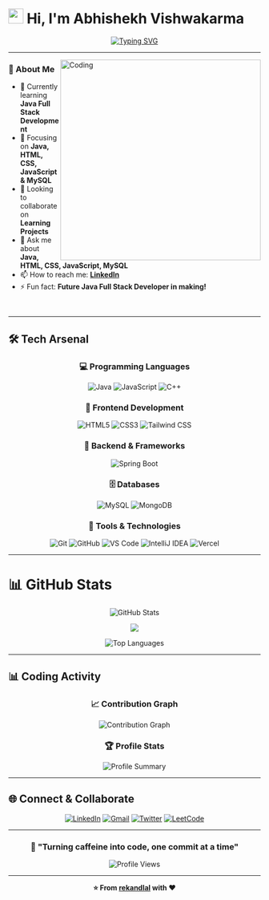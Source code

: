 # <img src="https://raw.githubusercontent.com/MartinHeinz/MartinHeinz/master/wave.gif" width="30px"> Hi, I'm Abhishekh Vishwakarma

<div align="center">
  
[![Typing SVG](https://readme-typing-svg.demolab.com?font=Fira+Code&size=24&duration=2000&pause=1000&color=00D9FF&center=true&vCenter=true&width=600&height=70&lines=Aspiring+Java+Developer+%F0%9F%92%BB;Learning+Full+Stack+Development+%F0%9F%9A%80;Java+%7C+HTML+%7C+CSS+%7C+JavaScript;Future+Java+Full+Stack+Developer+%F0%9F%93%9A)](https://git.io/typing-svg)

</div>

---

<img align="right" alt="Coding" width="400" src="https://cdn.dribbble.com/users/1162077/screenshots/3848914/programmer.gif">

### 🚀 About Me

- 🔭 Currently learning **Java Full Stack Development**
- 🌱 Focusing on **Java, HTML, CSS, JavaScript & MySQL**
- 👯 Looking to collaborate on **Learning Projects**
- 💬 Ask me about **Java, HTML, CSS, JavaScript, MySQL**
- 📫 How to reach me: **[LinkedIn](https://www.linkedin.com/in/abhishekh-vishwakarma-13aa1b297/)**
- ⚡ Fun fact: **Future Java Full Stack Developer in making!**

<br clear="both">

---

## 🛠️ Tech Arsenal

<div align="center">

### 💻 Programming Languages
![Java](https://img.shields.io/badge/Java-007396.svg?style=for-the-badge&logo=openjdk&logoColor=white)
![JavaScript](https://img.shields.io/badge/JavaScript-F7DF1E.svg?style=for-the-badge&logo=javascript&logoColor=black)
![C++](https://img.shields.io/badge/C++-00599C.svg?style=for-the-badge&logo=c%2B%2B&logoColor=white)

### 🎨 Frontend Development
![HTML5](https://img.shields.io/badge/HTML5-E34F26.svg?style=for-the-badge&logo=html5&logoColor=white)
![CSS3](https://img.shields.io/badge/CSS3-1572B6.svg?style=for-the-badge&logo=css3&logoColor=white)
![Tailwind CSS](https://img.shields.io/badge/Tailwind%20CSS-38B2AC.svg?style=for-the-badge&logo=tailwind-css&logoColor=white)

### 🔧 Backend & Frameworks
![Spring Boot](https://img.shields.io/badge/Spring%20Boot-6DB33F.svg?style=for-the-badge&logo=spring-boot&logoColor=white)

### 🗄️ Databases
![MySQL](https://img.shields.io/badge/MySQL-00000F.svg?style=for-the-badge&logo=mysql&logoColor=white)
![MongoDB](https://img.shields.io/badge/MongoDB-4EA94B.svg?style=for-the-badge&logo=mongodb&logoColor=white)

### 🔧 Tools & Technologies
![Git](https://img.shields.io/badge/Git-F05032.svg?style=for-the-badge&logo=git&logoColor=white)
![GitHub](https://img.shields.io/badge/GitHub-100000.svg?style=for-the-badge&logo=github&logoColor=white)
![VS Code](https://img.shields.io/badge/VS%20Code-0078d4.svg?style=for-the-badge&logo=visual-studio-code&logoColor=white)
![IntelliJ IDEA](https://img.shields.io/badge/IntelliJ%20IDEA-000000.svg?style=for-the-badge&logo=intellij-idea&logoColor=white)
![Vercel](https://img.shields.io/badge/Vercel-000000.svg?style=for-the-badge&logo=vercel&logoColor=white)

</div>

---

# 📊 GitHub Stats
<div align="center">

![GitHub Stats](https://github-readme-stats.vercel.app/api?username=rekandlal&theme=aura_dark&hide_border=false&include_all_commits=true&count_private=false)

![](https://nirzak-streak-stats.vercel.app/?user=rekandlal&theme=aura_dark&hide_border=false)<br/>

![Top Languages](https://github-readme-stats.vercel.app/api/top-langs/?username=rekandlal&theme=aura_dark&hide_border=false&include_all_commits=true&count_private=false&layout=compact)

</div>

---

## 📊 Coding Activity
<div align="center">

### 📈 Contribution Graph
![Contribution Graph](https://github-readme-activity-graph.vercel.app/graph?username=rekandlal&theme=aura_dark&hide_border=true&bg_color=00000000&color=f87171&line=f87171&point=f87171&area_color=f87171&title_color=f87171)

### 🏆 Profile Stats
<img src="https://github-profile-summary-cards.vercel.app/api/cards/profile-details?username=rekandlal&theme=aura_dark" alt="Profile Summary" />

</div>

---

## 🌐 Connect & Collaborate

<div align="center">

[![LinkedIn](https://img.shields.io/badge/LinkedIn-0077B5?style=for-the-badge&logo=linkedin&logoColor=white)](https://www.linkedin.com/in/abhishekh-vishwakarma-13aa1b297/)
[![Gmail](https://img.shields.io/badge/Gmail-D14836?style=for-the-badge&logo=gmail&logoColor=white)](mailto:rekandlal11@gmail.com)
[![Twitter](https://img.shields.io/badge/Twitter-1DA1F2?style=for-the-badge&logo=twitter&logoColor=white)](https://x.com/rekandlal11)
[![LeetCode](https://img.shields.io/badge/LeetCode-FFA116?style=for-the-badge&logo=leetcode&logoColor=white)](https://leetcode.com/u/looper01/)

</div>

---

<div align="center">

### 💫 "Turning caffeine into code, one commit at a time"

<img src="https://komarev.com/ghpvc/?username=rekandlal&label=Profile%20Views&color=0e75b6&style=for-the-badge" alt="Profile Views" />

</div>

---

<div align="center">
  
**⭐️ From [rekandlal](https://github.com/rekandlal) with ❤️**

</div>
